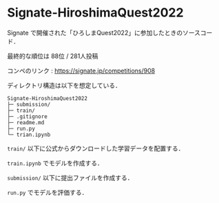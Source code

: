 # Signate-HiroshimaQuest2022

Signate で開催された「ひろしまQuest2022」に参加したときのソースコード．

最終的な順位は 88位 / 281人投稿

コンペのリンク : <https://signate.jp/competitions/908>

ディレクトリ構造は以下を想定している．

```text
Signate-HiroshimaQuest2022
├─ submission/
├─ train/
├─ .gitignore
├─ readme.md
├─ run.py
└─ trian.ipynb
```

`train/` 以下に公式からダウンロードした学習データを配置する．

`train.ipynb` でモデルを作成する．

`submission/` 以下に提出ファイルを作成する．

`run.py` でモデルを評価する．
